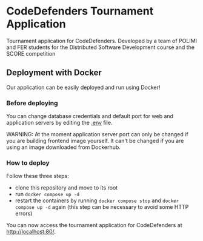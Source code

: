# CodeDefenders Tournament Application
Tournament application for CodeDefenders. Developed by a team of POLIMI and FER students for the Distributed Software Development course and the SCORE competition

## Deployment with Docker
Our application can be easily deployed and run using Docker!

### Before deploying
You can change database credentials and default port for web and application servers by editing the [.env](.env) file.

WARNING: At the moment application server port can only be changed if you are building frontend image yourself. It can't be changed if you are using an image downloaded from Dockerhub.

### How to deploy
Follow these three steps:
- clone this repository and move to its root
- run `docker compose up -d`
- restart the containers by running `docker compose stop` and `docker compose up -d` again (this step can be necessary to avoid some HTTP errors)

You can now access the tournament application for CodeDefenders at [http://localhost:80/](http://localhost:80/).
